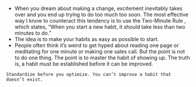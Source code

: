 - When you dream about making a change, excitement inevitably takes over and you end up trying to do too much too soon. The most effective way I know to counteract this tendency is to use the Two-Minute Rule , which states, “When you start a new habit, it should take less than two minutes to do.”
- The idea is to make your habits as easy as possible to start.
- People often think it’s weird to get hyped about reading one page or meditating for one minute or making one sales call. But the point is not to do one thing. The point is to master the habit of showing up. The truth is, a habit must be established before it can be improved.
```ad-note
Standardize before you optimize. You can’t improve a habit that doesn’t exist.
```